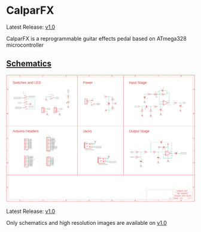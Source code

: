 # CalparFX

Latest Release: [v1.0](https://github.com/CALPARDO/CalparFX/releases/tag/v1.0)

CalparFX is a reprogrammable guitar effects pedal based on ATmega328 microcontroller

## [Schematics](https://github.com/CALPARDO/CalparFX/tree/main/schematics)
![](https://github.com/CALPARDO/CalparFX/blob/main/schematics/img/main_200dpi.png?raw=true)

Latest Release: [v1.0](https://github.com/CALPARDO/CalparFX/releases/tag/v1.0)

Only schematics and high resolution images are available on [v1.0](https://github.com/CALPARDO/CalparFX/releases/tag/v1.0)

